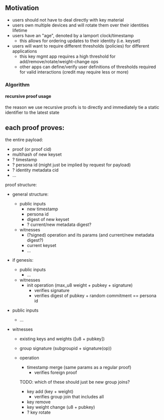 ## Motivation

- users should not have to deal directly with key material
- users own multiple devices and will rotate them over their identities lifetime
- users have an "age", denoted by a lamport clock/timestamp
  - this allows for ordering updates to their identity (i.e. keyset)
- users will want to require different thresholds (policies) for different applications
  - this key mgmt app requires a high threshold for add/remove/rotate/weight-change ops
  - other apps can define/verify user definitions of thresholds required for valid interactions (credit may require less or more)

### Algorithm

#### recursive proof usage

the reason we use recursive proofs is to directly and immediately tie a static identifier to the latest state

each proof proves:
-

the entire payload:
- proof (or proof cid)
- multihash of new keyset
- ? timestamp
- ? persona id (might just be implied by request for payload)
- ? identity metadata cid
- ...

proof structure:

- general structure:
  - public inputs
    - new timestamp
    - persona id
    - digest of new keyset
    - ? current/new metadata digest?
  - witnesses
    - (?signed) operation and its params (and current/new metadata digest?)
    - current keyset
    - ...

- if genesis:
  - public inputs
    - ...
  - witnesses
    - init operation (max_u8 weight + pubkey + signature)
      - verifies signature
      - verifies digest of pubkey + random commitment == persona id

- public inputs
  - ...
- witnesses
  - existing keys and weights ([u8 + pubkey])
  - group signature (subgroupid + signature(op))
  - operation
    - timestamp merge (same params as a regular proof)
      - verifies foreign proof

    TODO: which of these should just be new group joins?
    - key add (key + weight)
      - verifies group join that includes all
    - key remove
    - key weight change (u8 + pubkey)
    - ? key rotate

<!--

core behaviors...

- nodes initialize a persona with an ED25519 keypair (id is digest of ...)
  - put them in a sparse merkle tree?
  - user produces a proof that they own the key and that it has the initial weight
- single keys can be added to the tree
  - each is assigned a weight
  - a new recursive proof is produced verifying that:
    - key addition weight threshold has been exceeded
    - time is greater than the last proof

elsewhere, after adding networking and storage...

- initial identifiers can be mapped to current keypair/keytrees
  - updating the stored record requires verifying the proofs that time has passed (since last record) and that key weight thresholds were correctly exceeded
  - conflicts can be avoided by selecting
-->
